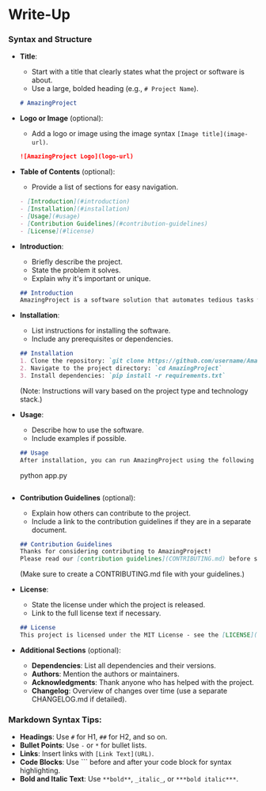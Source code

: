 # Write-Up
### Syntax and Structure

* **Title**:
    - Start with a title that clearly states what the project or software is about.
    - Use a large, bolded heading (e.g., `# Project Name`).

    ```markdown
    # AmazingProject
    ```

* **Logo or Image** (optional):
    - Add a logo or image using the image syntax `[Image title](image-url)`.

    ```markdown
    ![AmazingProject Logo](logo-url)
    ```

* **Table of Contents** (optional):
    - Provide a list of sections for easy navigation.

    ```markdown
    - [Introduction](#introduction)
    - [Installation](#installation)
    - [Usage](#usage)
    - [Contribution Guidelines](#contribution-guidelines)
    - [License](#license)
    ```

* **Introduction**:
    - Briefly describe the project.
    - State the problem it solves.
    - Explain why it's important or unique.

    ```markdown
    ## Introduction
    AmazingProject is a software solution that automates tedious tasks with a user-friendly interface. It is designed to make your life easier by reducing manual effort and increasing productivity.
    ```

* **Installation**:
    - List instructions for installing the software.
    - Include any prerequisites or dependencies.

    ```markdown
    ## Installation
    1. Clone the repository: `git clone https://github.com/username/AmazingProject.git`
    2. Navigate to the project directory: `cd AmazingProject`
    3. Install dependencies: `pip install -r requirements.txt`
    ```

    (Note: Instructions will vary based on the project type and technology stack.)

* **Usage**:
    - Describe how to use the software.
    - Include examples if possible.

    ```markdown
    ## Usage
    After installation, you can run AmazingProject using the following command:
    ```
    python app.py
    ```
   
* **Contribution Guidelines** (optional):
    - Explain how others can contribute to the project.
    - Include a link to the contribution guidelines if they are in a separate document.

    ```markdown
    ## Contribution Guidelines
    Thanks for considering contributing to AmazingProject!
    Please read our [contribution guidelines](CONTRIBUTING.md) before starting.
    ```

    (Make sure to create a CONTRIBUTING.md file with your guidelines.)

* **License**:
    - State the license under which the project is released.
    - Link to the full license text if necessary.

    ```markdown
    ## License
    This project is licensed under the MIT License - see the [LICENSE](LICENSE) file for details.
    ```

* **Additional Sections** (optional):
    - **Dependencies**: List all dependencies and their versions.
    - **Authors**: Mention the authors or maintainers.
    - **Acknowledgments**: Thank anyone who has helped with the project.
    - **Changelog**: Overview of changes over time (use a separate CHANGELOG.md if detailed).


### Markdown Syntax Tips:

- **Headings**: Use `#` for H1, `##` for H2, and so on.
- **Bullet Points**: Use `-` or `*` for bullet lists.
- **Links**: Insert links with `[Link Text](URL)`.
- **Code Blocks**: Use ``` before and after your code block for syntax highlighting.
- **Bold and Italic Text**: Use `**bold**`, `_italic_`, or `***bold italic***`.
